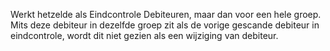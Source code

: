 Werkt hetzelde als Eindcontrole Debiteuren, maar dan voor een hele groep. Mits deze debiteur in dezelfde groep zit als de vorige gescande debiteur in eindcontrole, wordt dit niet gezien als een wijziging van debiteur.